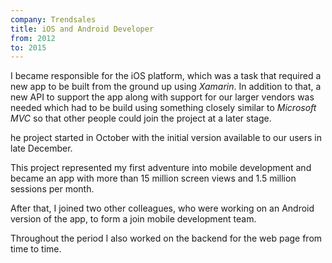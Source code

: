 ```yaml
---
company: Trendsales
title: iOS and Android Developer
from: 2012
to: 2015
---
```


I became responsible for the iOS platform, which was a task that required a new app to be built from the ground up using _Xamarin_. In addition to that, a new API to support the app along with support for our larger vendors was needed which had to be build using something closely similar to _Microsoft MVC_ so that other people could join the project at a later stage.

he project started in October with the initial version available to our users in late December.

This project represented my first adventure into mobile development and became an app with more than 15 million screen views and 1.5 million sessions per month.

After that, I joined two other colleagues, who were working on an Android version of the app, to form a join mobile development team.

Throughout the period I also worked on the backend for the web page from time to time.
